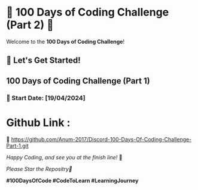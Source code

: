 
# 🚀 100 Days of Coding Challenge (Part 2) 🚀


Welcome to the **100 Days of Coding Challenge**!

## 💪 Let's Get Started!

## 100 Days of Coding Challenge (Part 1)

### 📅 Start Date: [19/04/2024] 
# Github Link : 
  🔗 https://github.com/Anum-2017/Discord-100-Days-Of-Coding-Challenge-Part-1.git

 
*Happy Coding, and see you at the finish line!* 🏁

*Please Star the Repositry🌟*

**#100DaysOfCode            #CodeToLearn               #LearningJourney**
